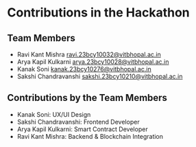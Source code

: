 # Contributions in the Hackathon

## Team Members

* Ravi Kant Mishra [ravi.23bcy10032@vitbhopal.ac.in](mailto:ravi.23bcy10032@vitbhopal.ac.in)  
* Arya Kapil Kulkarni [arya.23bcy10028@vitbhopal.ac.in](mailto:arya.23bcy10028@vitbhopal.ac.in)  
* Kanak Soni [kanak.23bcy10276@vitbhopal.ac.in](mailto:kanak.23bcy10276@vitbhopal.ac.in)  
* Sakshi Chandravanshi [sakshi.23bcy10210@vitbhopal.ac.in](mailto:sakshi.23bcy10210@vitbhopal.ac.in)

## Contributions by the Team Members

* Kanak Soni: UX/UI Design  
* Sakshi Chandravanshi: Frontend Developer  
* Arya Kapil Kulkarni: Smart Contract Developer  
* Ravi Kant Mishra: Backend & Blockchain Integration
